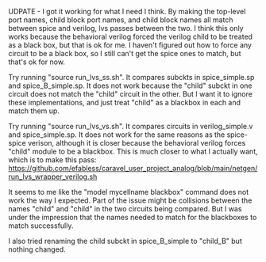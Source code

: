 UDPATE - I got it working for what I need I think. By making the top-level port names, child block port names, and child block names all match between spice and verilog, lvs passes between the two. I think this only works because the behavioral verilog forced the verilog child to be treated as a black box, but that is ok for me. I haven't figured out how to force any circuit to be a black box, so I still can't get the spice ones to match, but that's ok for now.

Try running "source run_lvs_ss.sh". It compares subckts in spice_simple.sp and spice_B_simple.sp. It does not work because the "child" subckt in one circuit does not match the "child" circuit in the other. But I want it to ignore these implementations, and just treat "child" as a blackbox in each and match them up.

Try running "source run_lvs_vs.sh". It compares circuits in verilog_simple.v and spice_simple.sp. It does not work for the same reasons as the spice-spice verison, although it is closer because the behavioral verilog forces "child" module to be a blackbox. This is much closer to what I actually want, which is to make this pass: https://github.com/efabless/caravel_user_project_analog/blob/main/netgen/run_lvs_wrapper_verilog.sh


It seems to me like the "model mycellname blackbox" command does not work the way I expected. Part of the issue might be collisions between the names "child" and "child" in the two circuits being compared. But I was under the impression that the names needed to match for the blackboxes to match successfully.

I also tried renaming the child subckt in spice_B_simple to "child_B" but nothing changed. 
